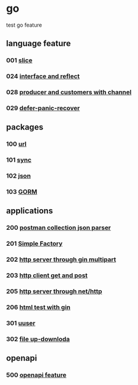# go

test go feature

## language feature

### 001 [slice](001)

### 024 [interface and reflect](024)

### 028 [producer and customers with channel](028)

### 029 [defer-panic-recover](029)

## packages

### 100 [url](100)

### 101 [sync](101)

### 102 [json](102)

### 103 [GORM](103)

## applications

### 200 [postman collection json parser](200)

### 201 [Simple Factory](201)

### 202 [http server through gin multipart](202)

### 203 [http client get and post](203)

### 205 [http server through net/http](205)

### 206 [html test with gin](206)

### 301 [uuser](301)

### 302 [file up-downloda](302)

## openapi

### 500 [openapi feature](500)
